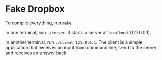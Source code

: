 # Fake Dropbox 

To compile everything, run ```make```.

In one terminal, run ```./server```. It starts a server at ```localhost``` (127.0.0.1).

In another terminal, run ```./client 127.0.0.1```. The client is a simple application that receives an input from command line, send to the server and receives an answer back.

